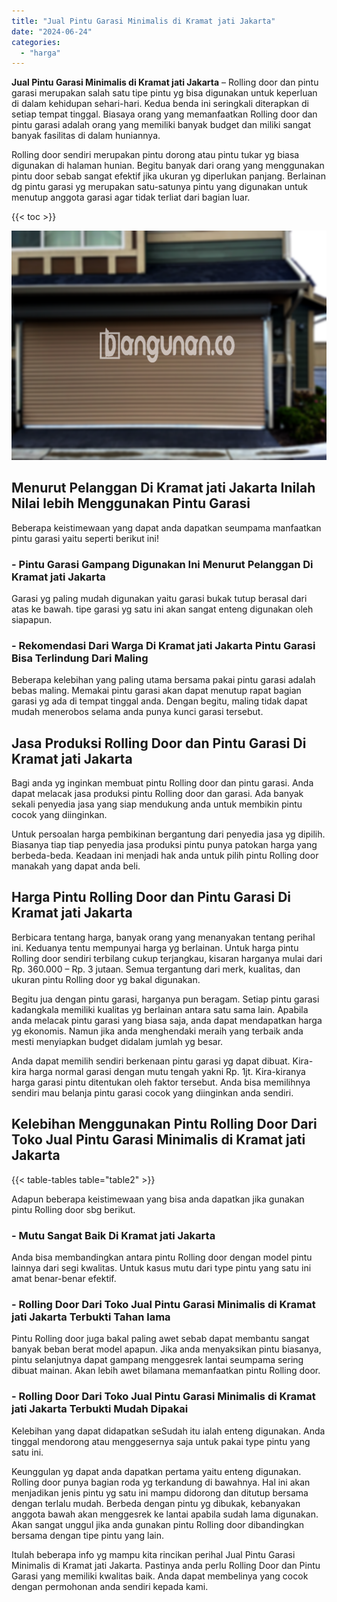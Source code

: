 ```yaml
---
title: "Jual Pintu Garasi Minimalis di Kramat jati Jakarta"
date: "2024-06-24"
categories: 
  - "harga"
---
```


**Jual Pintu Garasi Minimalis di Kramat jati Jakarta** – Rolling door dan pintu garasi merupakan salah satu tipe pintu yg bisa digunakan untuk keperluan di dalam kehidupan sehari-hari. Kedua benda ini seringkali diterapkan di setiap tempat tinggal. Biasaya orang yang memanfaatkan Rolling door dan pintu garasi adalah orang yang memiliki banyak budget dan miliki sangat banyak fasilitas di dalam huniannya.

Rolling door sendiri merupakan pintu dorong atau pintu tukar yg biasa digunakan di halaman hunian. Begitu banyak dari orang yang menggunakan pintu door sebab sangat efektif jika ukuran yg diperlukan panjang. Berlainan dg pintu garasi yg merupakan satu-satunya pintu yang digunakan untuk menutup anggota garasi agar tidak terliat dari bagian luar.

{{< toc >}}

![Jual Pintu Garasi Minimalis di Kramat jati Jakarta](/images/pintu-garasi-50.png)

## Menurut Pelanggan Di Kramat jati Jakarta Inilah Nilai lebih Menggunakan Pintu Garasi

Beberapa keistimewaan yang dapat anda dapatkan seumpama manfaatkan pintu garasi yaitu seperti berikut ini!

### \- Pintu Garasi Gampang Digunakan Ini Menurut Pelanggan Di Kramat jati Jakarta

Garasi yg paling mudah digunakan yaitu garasi bukak tutup berasal dari atas ke bawah. tipe garasi yg satu ini akan sangat enteng digunakan oleh siapapun.

### \- Rekomendasi Dari Warga Di Kramat jati Jakarta Pintu Garasi Bisa Terlindung Dari Maling

Beberapa kelebihan yang paling utama bersama pakai pintu garasi adalah bebas maling. Memakai pintu garasi akan dapat menutup rapat bagian garasi yg ada di tempat tinggal anda. Dengan begitu, maling tidak dapat mudah menerobos selama anda punya kunci garasi tersebut.

## Jasa Produksi Rolling Door dan Pintu Garasi Di Kramat jati Jakarta

Bagi anda yg inginkan membuat pintu Rolling door dan pintu garasi. Anda dapat melacak jasa produksi pintu Rolling door dan garasi. Ada banyak sekali penyedia jasa yang siap mendukung anda untuk membikin pintu cocok yang diinginkan.

Untuk persoalan harga pembikinan bergantung dari penyedia jasa yg dipilih. Biasanya tiap tiap penyedia jasa produksi pintu punya patokan harga yang berbeda-beda. Keadaan ini menjadi hak anda untuk pilih pintu Rolling door manakah yang dapat anda beli.

## Harga Pintu Rolling Door dan Pintu Garasi Di Kramat jati Jakarta

Berbicara tentang harga, banyak orang yang menanyakan tentang perihal ini. Keduanya tentu mempunyai harga yg berlainan. Untuk harga pintu Rolling door sendiri terbilang cukup terjangkau, kisaran harganya mulai dari Rp. 360.000 – Rp. 3 jutaan. Semua tergantung dari merk, kualitas, dan ukuran pintu Rolling door yg bakal digunakan.

Begitu jua dengan pintu garasi, harganya pun beragam. Setiap pintu garasi kadangkala memiliki kualitas yg berlainan antara satu sama lain. Apabila anda melacak pintu garasi yang biasa saja, anda dapat mendapatkan harga yg ekonomis. Namun jika anda menghendaki meraih yang terbaik anda mesti menyiapkan budget didalam jumlah yg besar.

Anda dapat memilih sendiri berkenaan pintu garasi yg dapat dibuat. Kira-kira harga normal garasi dengan mutu tengah yakni Rp. 1jt. Kira-kiranya harga garasi pintu ditentukan oleh faktor tersebut. Anda bisa memilihnya sendiri mau belanja pintu garasi cocok yang diinginkan anda sendiri.

## Kelebihan Menggunakan Pintu Rolling Door Dari Toko Jual Pintu Garasi Minimalis di Kramat jati Jakarta

{{< table-tables table="table2" >}}

Adapun beberapa keistimewaan yang bisa anda dapatkan jika gunakan pintu Rolling door sbg berikut.

### \- Mutu Sangat Baik Di Kramat jati Jakarta

Anda bisa membandingkan antara pintu Rolling door dengan model pintu lainnya dari segi kwalitas. Untuk kasus mutu dari type pintu yang satu ini amat benar-benar efektif.

### \- Rolling Door Dari Toko Jual Pintu Garasi Minimalis di Kramat jati Jakarta Terbukti Tahan lama

Pintu Rolling door juga bakal paling awet sebab dapat membantu sangat banyak beban berat model apapun. Jika anda menyaksikan pintu biasanya, pintu selanjutnya dapat gampang menggesrek lantai seumpama sering dibuat mainan. Akan lebih awet bilamana memanfaatkan pintu Rolling door.

### \- Rolling Door Dari Toko Jual Pintu Garasi Minimalis di Kramat jati Jakarta Terbukti Mudah Dipakai

Kelebihan yang dapat didapatkan seSudah itu ialah enteng digunakan. Anda tinggal mendorong atau menggesernya saja untuk pakai type pintu yang satu ini.

Keunggulan yg dapat anda dapatkan pertama yaitu enteng digunakan. Rolling door punya bagian roda yg terkandung di bawahnya. Hal ini akan menjadikan jenis pintu yg satu ini mampu didorong dan ditutup bersama dengan terlalu mudah. Berbeda dengan pintu yg dibukak, kebanyakan anggota bawah akan menggesrek ke lantai apabila sudah lama digunakan. Akan sangat unggul jika anda gunakan pintu Rolling door dibandingkan bersama dengan tipe pintu yang lain.

Itulah beberapa info yg mampu kita rincikan perihal Jual Pintu Garasi Minimalis di Kramat jati Jakarta. Pastinya anda perlu Rolling Door dan Pintu Garasi yang memiliki kwalitas baik. Anda dapat membelinya yang cocok dengan permohonan anda sendiri kepada kami.
